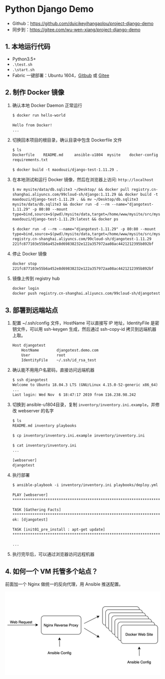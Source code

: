 # Python Django Demo

- Github：<https://github.com/duicikeyihangaolou/project-django-demo>
- 同步到：<https://gitee.com/wu-wen-xiang/project-django-demo>

## 1. 本地运行代码

- Python3.5+
- `.\test.sh`
- `.\start.sh`
- Fabric 一键部署：Ubuntu 1604，[Gitbub](https://github.com/duicikeyihangaolou/project-python-webdev/tree/master/u1604-fabric) 或 [Gitee](https://gitee.com/wu-wen-xiang/project-python-webdev-demo)

## 2. 制作 Docker 镜像

1. 确认本地 Docker Daemon 正常运行

	```console
	$ docker run hello-world

	Hello from Docker!
	...
	```

1. 切换回本项目的根目录，确认目录中包含 Dockerfile 文件

	```console
	$ ls
	Dockerfile    README.md     ansible-u1804  mysite    docker-config  requirements.txt

	$ docker build -t maodouzi/django-test-1.11.29 .
	```

1. 在本地测试和运行 Docker 镜像，然后在浏览器上访问: `http://localhost`

	```console
    $ mv mysite/data/db.sqlite3 ~/Desktop/ && docker pull registry.cn-shanghai.aliyuncs.com/99cloud-sh/django:1.11.29 && docker build -t maodouzi/django-test-1.11.29 . && mv ~/Desktop/db.sqlite3 mysite/data/db.sqlite3 && docker run -d --rm --name="djangotest-1.11.29" -p 80:80 --mount type=bind,source=$(pwd)/mysite/data,target=/home/www/mysite/src/mysite/data maodouzi/django-test-1.11.29:latest && docker ps

	$ docker run -d --rm --name="djangotest-1.11.29" -p 80:80 --mount type=bind,source=$(pwd)/mysite/data,target=/home/www/mysite/src/mysite/data registry.cn-shanghai.aliyuncs.com/99cloud-sh/djangotest-1.11.29
	221fc877103e55b6a452e8d69838232e122a357972aa08ac4421212395b892bf
	```

1. 停止 Docker 镜像

	```console
	docker stop 221fc877103e55b6a452e8d69838232e122a357972aa08ac4421212395b892bf
	```

1. 镜像上传到 registry hub

	```bash
	docker login
	docker push registry.cn-shanghai.aliyuncs.com/99cloud-sh/djangotest-1.11.29:latest
	```

## 3. 部署到远端站点

1. 配置 ~/.ssh/config 文件，HostName 可以直接写 IP 地址，IdentityFile 是密钥文件，可以用 ssh-keygen 生成，然后通过 ssh-copy-id 拷贝到远端机器上取。

	```
	Host djangotest
	    HostName        djangotest.demo.com
	    User            root
	    IdentityFile    ~/.ssh/id_rsa_test
	```

1. 确认能不用用户名密码，直接访问远端机器

	```console
	$ ssh djangotest
	Welcome to Ubuntu 18.04.3 LTS (GNU/Linux 4.15.0-52-generic x86_64)
	...
	Last login: Wed Nov  6 18:47:17 2019 from 116.238.98.242
	```

1. 切换到 ansible-u1804目录，复制 `inventory/inventory.ini.example`，并修改 webserver 的名字

	```console
	$ ls
	README.md inventory playbooks

	$ cp inventory/inventory.ini.example inventory/inventory.ini

	$ cat inventory/inventory.ini
    ...

	[webserver]
	djangotest
	```

1. 执行部署

	```console
	$ ansible-playbook -i inventory/inventory.ini playbooks/deploy.yml

	PLAY [webserver] *****************************************************************************************************************

	TASK [Gathering Facts] ***********************************************************************************************************
	ok: [djangotest]

	TASK [init01_pre_install : apt-get update] ***************************************************************************************

	...
	```

1. 执行完毕后，可以通过浏览器访问远程机器

## 4. 如何一个 VM 托管多个站点？

前面加一个 Nginx 做统一的反向代理，用 Ansible 推送配置。

![](doc/image/arch.png)
